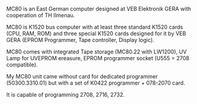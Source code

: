 MC80 is an East German computer designed at VEB Elektronik GERA with cooperation of TH Ilmenau. 

MC80 is K1520 bus computer with at least three standard K1520 cards (CPU, RAM, ROM) and three special K1520 cards designed for it by VEB GERA (EPROM Programmer, Tape controller, Display logic).

MC80 comes with integrated Tape storage (MC80.22 with LW1200), UV Lamp for UVEPROM ereasure, EPROM programmer socket (U555 = 2708 compatible).

My MC80 unit came without card for dedicated programmer (50300.3310.01) but with a set of K0422 programmer + 078-2070 card. 

It is capable of programming 2708, 2716, 2732. 


